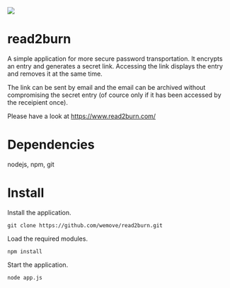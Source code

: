 ![](https://travis-ci.org/wemove/read2burn.svg?branch=master)

read2burn
=========

A simple application for more secure password transportation. It encrypts an entry and generates a secret link. Accessing the link displays the entry and removes it at the same time.

The link can be sent by email and the email can be archived without compromising the secret entry (of cource only if it has been accessed by the receipient once).

Please have a look at https://www.read2burn.com/


Dependencies
============

nodejs, npm, git


Install
=======

Install the application.

    git clone https://github.com/wemove/read2burn.git
    
Load the required modules.
    
    npm install
    
Start the application.    
    
    node app.js
    
    
